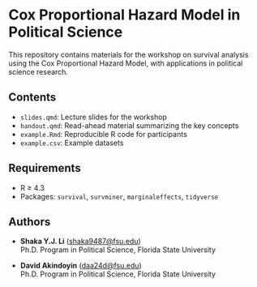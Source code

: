 # Cox Proportional Hazard Model in Political Science

This repository contains materials for the workshop on survival analysis using the Cox Proportional Hazard Model, with applications in political science research.

## Contents
- `slides.qmd`: Lecture slides for the workshop  
- `handout.qmd`: Read-ahead material summarizing the key concepts  
- `example.Rmd`: Reproducible R code for participants  
- `example.csv`: Example datasets  

## Requirements
- R ≥ 4.3  
- Packages: `survival`, `survminer`, `marginaleffects`, `tidyverse`  

## Authors
- **Shaka Y.J. Li** ([shaka9487@fsu.edu](mailto:shaka9487@fsu.edu))  
  Ph.D. Program in Political Science, Florida State University  

- **David Akindoyin** ([daa24d@fsu.edu](mailto:daa24d@fsu.edu))  
  Ph.D. Program in Political Science, Florida State University
